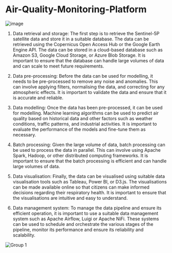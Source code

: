 # Air-Quality-Monitoring-Platform

![image](https://user-images.githubusercontent.com/96500221/236255712-95410790-69b8-46d6-a356-9169c6b8213c.png)


1. Data retrieval and storage: The first step is to retrieve the Sentinel-5P satellite data and store it in a suitable database. The data can be retrieved using the Copernicus Open Access Hub or the Google Earth Engine API. The data can be stored in a cloud-based database such as Amazon S3, Google Cloud Storage, or Azure Blob Storage. It is important to ensure that the database can handle large volumes of data and can scale to meet future requirements.

2. Data pre-processing: Before the data can be used for modelling, it needs to be pre-processed to remove any noise and anomalies. This can involve applying filters, normalising the data, and correcting for any atmospheric effects. It is important to validate the data and ensure that it is accurate and reliable.

3. Data modelling: Once the data has been pre-processed, it can be used for modelling. Machine learning algorithms can be used to predict air quality based on historical data and other factors such as weather conditions, traffic patterns, and industrial activities. It is important to evaluate the performance of the models and fine-tune them as necessary.

4. Batch processing: Given the large volume of data, batch processing can be used to process the data in parallel. This can involve using Apache Spark, Hadoop, or other distributed computing frameworks. It is important to ensure that the batch processing is efficient and can handle large volumes of data.

5. Data visualisation: Finally, the data can be visualised using suitable data visualisation tools such as Tableau, Power BI, or D3.js. The visualisations can be made available online so that citizens can make informed decisions regarding their respiratory health. It is important to ensure that the visualisations are intuitive and easy to understand.

6. Data management system: To manage the data pipeline and ensure its efficient operation, it is important to use a suitable data management system such as Apache Airflow, Luigi or Apache NiFi. These systems can be used to schedule and orchestrate the various stages of the pipeline, monitor its performance and ensure its reliability and scalability.



![Group 1](https://user-images.githubusercontent.com/127101611/236421144-531d173c-d87a-490f-aafe-034ef11c0640.png)





